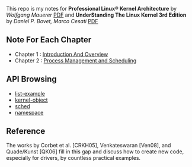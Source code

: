 This repo is my notes for **Professional Linux® Kernel Architecture** by *Wolfgang Mauerer* [PDF][1] and **UnderStanding The Linux Kernel 3rd Edition** by *Daniel P. Bovet, Marco Cesati* [PDF][2]

[1]:http://cse.yeditepe.edu.tr/~kserdaroglu/spring2014/cse331/termproject/BOOKS/ProfessionalLinuxKernelArchitecture-WolfgangMauerer.pdf
[2]:http://idak.gop.edu.tr/esmeray/UnderStandingKernel.pdf

## Note For Each Chapter

- Chapter 1 : [Introduction And Overview](chapter-one.md)
- Chapter 2 : [Process Management and Scheduling](chapter-two.md)

## API Browsing

- [list-example](list-example)
- [kernel-object](kernel-object)
- [sched](sched)
- [namespace](namespace)

## Reference

The works by Corbet et al. [CRKH05], Venkateswaran [Ven08], and Quade/Kunst [QK06] fill in this gap and discuss how to create new code, especially for drivers, by countless practical examples.